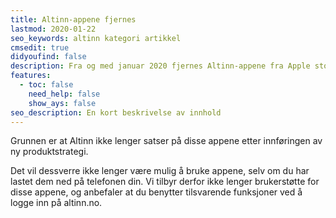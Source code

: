 ```yaml
---
title: Altinn-appene fjernes
lastmod: 2020-01-22
seo_keywords: altinn kategori artikkel
cmsedit: true
didyoufind: false
description: Fra og med januar 2020 fjernes Altinn-appene fra Apple store og Play store.
features:
  - toc: false
    need_help: false
    show_ays: false
seo_description: En kort beskrivelse av innhold
---
```

Grunnen er at Altinn ikke lenger satser på disse appene etter innføringen av ny produktstrategi.

Det vil dessverre ikke lenger være mulig å bruke appene, selv om du har lastet dem ned på telefonen din.
Vi tilbyr derfor ikke lenger brukerstøtte for disse appene, og anbefaler at du benytter tilsvarende funksjoner ved å logge inn på altinn.no.